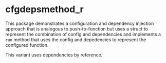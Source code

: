 # cfgdepsmethod_r

This package demonstrates a configuration and dependency injection approach that is analogous to push-to-function but uses a struct to represent the combination of config and dependencies and implements a `run` method that uses the config and depedencies to represent the configured function.

This variant uses dependencies by reference.
